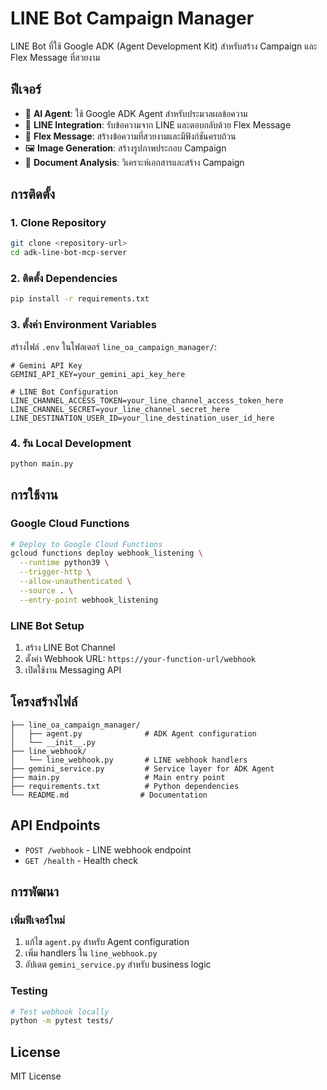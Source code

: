 # LINE Bot Campaign Manager

LINE Bot ที่ใช้ Google ADK (Agent Development Kit) สำหรับสร้าง Campaign และ Flex Message ที่สวยงาม

## ฟีเจอร์

- 🤖 **AI Agent**: ใช้ Google ADK Agent สำหรับประมวลผลข้อความ
- 📱 **LINE Integration**: รับข้อความจาก LINE และตอบกลับด้วย Flex Message
- 🎨 **Flex Message**: สร้างข้อความที่สวยงามและมีฟังก์ชันครบถ้วน
- 🖼️ **Image Generation**: สร้างรูปภาพประกอบ Campaign
- 📄 **Document Analysis**: วิเคราะห์เอกสารและสร้าง Campaign

## การติดตั้ง

### 1. Clone Repository
```bash
git clone <repository-url>
cd adk-line-bot-mcp-server
```

### 2. ติดตั้ง Dependencies
```bash
pip install -r requirements.txt
```

### 3. ตั้งค่า Environment Variables
สร้างไฟล์ `.env` ในโฟลเดอร์ `line_oa_campaign_manager/`:

```env
# Gemini API Key
GEMINI_API_KEY=your_gemini_api_key_here

# LINE Bot Configuration
LINE_CHANNEL_ACCESS_TOKEN=your_line_channel_access_token_here
LINE_CHANNEL_SECRET=your_line_channel_secret_here
LINE_DESTINATION_USER_ID=your_line_destination_user_id_here
```

### 4. รัน Local Development
```bash
python main.py
```

## การใช้งาน

### Google Cloud Functions
```bash
# Deploy to Google Cloud Functions
gcloud functions deploy webhook_listening \
  --runtime python39 \
  --trigger-http \
  --allow-unauthenticated \
  --source . \
  --entry-point webhook_listening
```

### LINE Bot Setup
1. สร้าง LINE Bot Channel
2. ตั้งค่า Webhook URL: `https://your-function-url/webhook`
3. เปิดใช้งาน Messaging API

## โครงสร้างไฟล์

```
├── line_oa_campaign_manager/
│   ├── agent.py              # ADK Agent configuration
│   └── __init__.py
├── line_webhook/
│   └── line_webhook.py       # LINE webhook handlers
├── gemini_service.py         # Service layer for ADK Agent
├── main.py                   # Main entry point
├── requirements.txt          # Python dependencies
└── README.md                # Documentation
```

## API Endpoints

- `POST /webhook` - LINE webhook endpoint
- `GET /health` - Health check

## การพัฒนา

### เพิ่มฟีเจอร์ใหม่
1. แก้ไข `agent.py` สำหรับ Agent configuration
2. เพิ่ม handlers ใน `line_webhook.py`
3. อัปเดต `gemini_service.py` สำหรับ business logic

### Testing
```bash
# Test webhook locally
python -m pytest tests/
```

## License

MIT License
